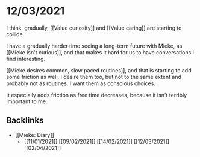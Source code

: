 # 12/03/2021
I think, gradually, [[Value curiosity]] and [[Value caring]] are starting to collide.

I have a gradually harder time seeing a long-term future with Mieke, as [[Mieke isn't curious]], and that makes it hard for us to have conversations I find interesting.

[[Mieke desires common, slow paced routines]], and that is starting to add some friction as well. I desire them too, but not to the same extent and probably not as routines. I want them as conscious choices.

It especially adds friction as free time decreases, because it isn't terribly important to me.

## Backlinks
* [[Mieke: Diary]]
	* [[11/01/2021]]
[[09/02/2021]]
[[14/02/2021]]
[[12/03/2021]]
[[02/04/2021]]

<!-- {BearID:216E7CF5-6FB2-4DC3-9C6D-01FB592C58AA-24832-000019E9F7E9C34C} -->
